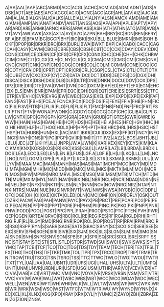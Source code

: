 A|AA|AAL|AAP|ABC|ABMD|ACC|ACGL|ACHC|ACM|ADI|ADM|ADNT|ADS|ADSK|ADT|AEE|AES|AFG|AGCO|AGIO|AGNC|AGO|AGR|AHL|AIV|AIZ|AJG|AKAM|AL|ALB|ALGN|ALK|ALKS|ALLE|ALLY|ALNY|ALSN|AMCX|AMD|AME|AMG|AMH|AMP|AN|ANAT|ANDV|ANET|ANSS|AOS|APA|APH|APLE|APTV|APY|AR|ARD|ARE|ARMK|ARNC|ARRS|ARW|ASB|ASH|ATH|ATHN|ATO|ATR|AVB|AVT|AVY|AWI|AWK|AXS|AXTA|AYI|AZO|AZPN|BAH|BBY|BC|BDN|BEN|BERY|BF.A|BF.B|BFAM|BG|BGCP|BHF|BIO|BKI|BKU|BLL|BLUE|BMRN|BMS|BOH|BOKF|BPOP|BR|BRKR|BRO|BRX|BURL|BWA|BWXT|BXP|CA|CABO|CACC|CAG|CAH|CASY|CAVM|CBOE|CBRE|CBS|CBSH|CBT|CC|CCK|CDAY|CDEV|CDK|CDNS|CDW|CE|CERN|CF|CFG|CFR|CFX|CGNX|CHD|CHE|CHH|CHK|CHRW|CIM|CINF|CIT|CLGX|CLH|CLNY|CLR|CLX|CMA|CMD|CMG|CMI|CMS|CNA|CNC|CNDT|CNK|CNP|CNX|COG|COHR|COL|COLM|COMM|CONE|COO|COR|COTY|CPA|CPB|CPRT|CPT|CR|CRI|CRL|CSGP|CSL|CTAS|CTL|CTLT|CTXS|CUBE|CW|CXO|CXP|CY|CZR|DATA|DCI|DCT|DDR|DEI|DFS|DG|DGX|DHI|DISCA|DISCK|DISH|DKS|DLB|DLR|DLTR|DNB|DNKN|DOCU|DOV|DOX|DPS|DPZ|DRE|DRI|DTE|DVA|DVMT|DVN|DXC|DXCM|EAF|ED|EEFT|EFX|EGN|EHC|EIX|ELS|EMN|ENR|EPAM|EPR|EQC|EQH|EQR|EQT|ERIE|ES|ESRT|ESS|ETFC|ETR|EV|EVHC|EVR|EVRG|EW|EWBC|EXAS|EXEL|EXP|EXPD|EXPE|EXR|FAF|FANG|FAST|FBHS|FCE.A|FCNCA|FCX|FDC|FDS|FE|FEYE|FFIV|FHB|FHN|FICO|FIS|FISV|FITB|FL|FLIR|FLO|FLR|FLS|FLT|FMC|FNB|FND|FNF|FRC|FRT|FSLR|FTNT|FTV|FWONA|FWONK|G|GDDY|GDI|GGG|GGP|GHC|GLIBA|GLPI|GLW|GNTX|GPC|GPK|GPN|GPS|GRA|GRMN|GRUB|GT|GTES|GWR|GWRE|GWW|H|HAIN|HAS|HBAN|HBI|HCP|HDS|HE|HEI|HEI.A|HES|HFC|HGV|HHC|HIG|HII|HIW|HLF|HLT|HOG|HOLX|HP|HPP|HPT|HRB|HRC|HRL|HRS|HSIC|HST|HSY|HTA|HUBB|HUN|HXL|IAC|IART|IBKR|ICUI|IDXX|IEX|IFF|IGT|INCY|INFO|INGR|INVH|IONS|IP|IPG|IPGP|IQV|IR|IRM|IT|ITT|IVZ|JAZZ|JBGS|JBHT|JBL|JBLU|JEC|JEF|JKHY|JLL|JNPR|JW.A|JWN|K|KAR|KEX|KEY|KEYS|KIM|KLAC|KMX|KNX|KORS|KOS|KR|KRC|KSS|KSU|L|LAMR|LAZ|LB|LBRDA|LBRDK|LDOS|LEA|LECO|LEG|LEN|LEN.B|LFUS|LGF.A|LGF.B|LH|LII|LKQ|LLL|LM|LNC|LNG|LNT|LOGM|LOPE|LPLA|LPT|LRCX|LSI|LSTR|LSXMA|LSXMK|LULU|LW|LYV|M|MAA|MAC|MAN|MANH|MAS|MASI|MAT|MCHP|MCO|MCY|MD|MDU|MFA|MGM|MHK|MIC|MIDD|MIK|MKC|MKL|MKSI|MKTX|MLM|MOH|MORN|MOS|MPW|MPWR|MRO|MRVL|MSCI|MSG|MSI|MSM|MTB|MTCH|MTD|MTN|MUR|MXIM|MYL|NATI|NAVI|NBIX|NBL|NBR|NCLH|NCR|NDAQ|NDSN|NEM|NEU|NFG|NFX|NI|NKTR|NLSN|NLY|NNN|NOV|NOW|NRG|NRZ|NTAP|NTNX|NTRS|NUAN|NUE|NUS|NVR|NVT|NWL|NWS|NWSA|NYCB|O|OC|ODFL|OFC|OGE|OHI|OI|OKE|OKTA|OLED|OLN|OMC|OMF|ON|ORI|ORLY|OSK|OUT|OZRK|PACW|PAG|PAH|PANW|PAYC|PAYX|PB|PBCT|PBF|PCAR|PCG|PE|PEG|PEGA|PEN|PF|PFG|PFPT|PGRE|PH|PHM|PII|PINC|PK|PKG|PKI|PNFP|PNR|PNW|PODD|POOL|POST|PPC|PPL|PRAH|PRGO|PSTG|PTC|PTEN|PVH|PWR|QEP|QGEN|QRTEA|QRVO|R|RBC|RCL|RE|REG|RES|RF|RGA|RGLD|RHI|RHT|RIG|RJF|RL|RLGY|RMD|RNG|RNR|ROK|ROL|ROP|ROST|RP|RPAI|RPM|RRC|RS|RSG|RSPP|RYN|S|SABR|SAGE|SATS|SBAC|SBNY|SC|SCG|SCI|SEB|SEE|SEIC|SERV|SFM|SGEN|SIRI|SIVB|SIX|SJM|SKX|SLG|SLGN|SLM|SM|SMG|SNA|SNDR|SNH|SNPS|SNV|SON|SPB|SPLK|SPR|SQ|SRC|SRCL|SRE|SRPT|SSNC|ST|STAY|STE|STI|STL|STLD|STOR|STWD|SUI|SWCH|SWK|SWKS|SYF|SYMC|TAP|TCBI|TCF|TCO|TDC|TDG|TDS|TDY|TEAM|TECH|TER|TEX|TFSL|TFX|THG|THO|THS|TIF|TKR|TMK|TOL|TPR|TPX|TRCO|TRGP|TRIP|TRMB|TRN|TROW|TRU|TSCO|TSN|TSRO|TSS|TTC|TTWO|TWLO|TWO|TWOU|TWTR|TXT|TYL|UA|UAA|UAL|UBNT|UDR|UFS|UGI|UHAL|UHS|ULTA|ULTI|UMPQ|UNIT|UNM|UNVR|URBN|URI|USFD|USG|USM|UTHR|VAR|VC|VEEV|VER|VFC|VIA|VIAB|VICI|VIRT|VMC|VMI|VNO|VOYA|VR|VRSK|VRSN|VSM|VST|VTR|VVC|VVV|W|WAB|WAL|WAT|WBC|WBS|WBT|WCC|WCG|WDAY|WDC|WEC|WELL|WEN|WEX|WFT|WH|WHR|WLK|WLL|WLTW|WMB|WP|WPC|WPX|WRB|WRI|WRK|WSM|WSO|WST|WTFC|WTM|WTR|WU|WY|WYND|WYNN|X|XEC|XEL|XL|XLNX|XOG|XPO|XRAY|XRX|XYL|Y|YUMC|Z|ZAYO|ZBH|ZBRA|ZEN|ZG|ZION|ZNGA